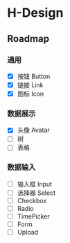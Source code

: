 # H-Design

## Roadmap

### 通用

- [x] 按钮 Button
- [x] 链接 Link
- [x] 图标 Icon

### 数据展示

- [x] 头像 Avatar
- [ ] 树
- [ ] 表格

### 数据输入

- [ ] 输入框 Input
- [ ] 选择器 Select
- [ ] Checkbox
- [ ] Radio
- [ ] TimePicker
- [ ] Form
- [ ] Upload
